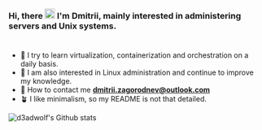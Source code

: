 ### Hi, there <img src="https://raw.githubusercontent.com/MartinHeinz/MartinHeinz/master/wave.gif" width="20"> I'm **Dmitrii**, mainly interested in administering servers and Unix systems.
<h1></h1>

- 🐳 I try to learn virtualization, containerization and orchestration on a daily basis.
- 🐧 I am also interested in Linux administration and continue to improve my knowledge.
- 📨 How to contact me **dmitrii.zagorodnev@outlook.com**
- 🪴 I like minimalism, so my README is not that detailed.

![d3adwolf's Github stats](https://github-readme-stats.vercel.app/api?username=d3adwolf&show_icons=true&hide_border=true&count_private=true&theme=github_dark)
